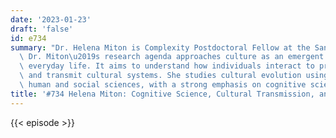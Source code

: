 ```yaml
---
date: '2023-01-23'
draft: 'false'
id: e734
summary: "Dr. Helena Miton is Complexity Postdoctoral Fellow at the Santa Fe Institute.\
  \ Dr. Miton\u2019s research agenda approaches culture as an emergent effect of human\
  \ everyday life. It aims to understand how individuals interact to produce, organize\
  \ and transmit cultural systems. She studies cultural evolution using data from\
  \ human and social sciences, with a strong emphasis on cognitive science."
title: '#734 Helena Miton: Cognitive Science, Cultural Transmission, and Tacit Knowledge'
---
```

{{< episode >}}
